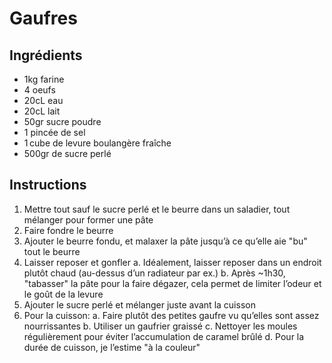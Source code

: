 # Gaufres


## Ingrédients

- 1kg farine
- 4 oeufs
- 20cL eau
- 20cL lait
- 50gr sucre poudre
- 1 pincée de sel
- 1 cube de levure boulangère fraîche
- 500gr de sucre perlé

## Instructions

1. Mettre tout sauf le sucre perlé et le beurre dans un saladier, tout mélanger pour former une pâte
2. Faire fondre le beurre
3. Ajouter le beurre fondu, et malaxer la pâte jusqu’à ce qu’elle aie "bu" tout le beurre
4. Laisser reposer et gonfler
  a. Idéalement, laisser reposer dans un endroit plutôt chaud (au-dessus d’un radiateur par ex.)
  b. Après ~1h30, "tabasser" la pâte pour la faire dégazer, cela permet de limiter l’odeur et le goût de la levure
5. Ajouter le sucre perlé et mélanger juste avant la cuisson
6. Pour la cuisson:
  a. Faire plutôt des petites gaufre vu qu’elles sont assez nourrissantes
  b. Utiliser un gaufrier graissé
  c. Nettoyer les moules régulièrement pour éviter l’accumulation de caramel brûlé
  d. Pour la durée de cuisson, je l’estime "à la couleur"
